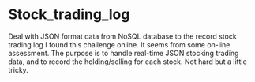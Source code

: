 # Stock_trading_log
Deal with JSON format data from NoSQL database to the record stock trading log
I found this challenge online. It seems from some on-line assessment. The purpose is to handle real-time JSON stocking trading data, and to record the holding/selling for each stock. Not hard but a little tricky. 
